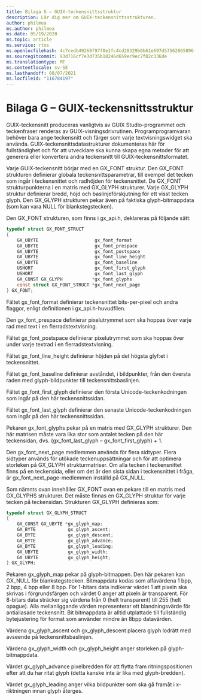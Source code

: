 ```yaml
---
title: Bilaga G – GUIX-teckensnittsstruktur
description: Lär dig mer om GUIX-teckensnittsstrukturen.
author: philmea
ms.author: philmea
ms.date: 05/19/2020
ms.topic: article
ms.service: rtos
ms.openlocfilehash: 4c7cedb49268f97f8e1fc4cd28329b0b61e697d57562865896f0502bdd1d45f1
ms.sourcegitcommit: 93d716cf7e3d735b18246d659ec9ec7f82c336de
ms.translationtype: MT
ms.contentlocale: sv-SE
ms.lasthandoff: 08/07/2021
ms.locfileid: "116784197"
---
```

# <a name="appendix-g---guix-font-structure"></a>Bilaga G – GUIX-teckensnittsstruktur

GUIX-teckensnitt produceras vanligtvis av GUIX Studio-programmet och teckenfraser renderas av GUIX-visningsdrivrutinen. Programprogramvaran behöver bara ange teckensnitt och färger som varje textvisningswidget ska använda. GUIX-teckensnittsdatastrukturer dokumenteras här för fullständighet och för att utvecklare ska kunna skapa egna metoder för att generera eller konvertera andra teckensnitt till GUIX-teckensnittsformatet.

Varje GUIX-teckensnitt börjar med en GX_FONT struktur. Den GX_FONT strukturen definierar globala teckensnittsparametrar, till exempel det tecken som ingår i teckensnittet och radhöjden för teckensnittet. De GX_FONT strukturpunkterna i en matris med GX_GLYPH strukturer. Varje GX_GLYPH struktur definierar bredd, höjd och baslinjeförskjutning för ett visst tecken glyph. Den GX_GLYPH strukturen pekar även på faktiska glyph-bitmappdata (som kan vara NULL för blankstegstecken).

Den GX_FONT strukturen, som finns i gx_api.h, deklareras på följande sätt:

```c
typedef struct GX_FONT_STRUCT
{
    GX_UBYTE                     gx_font_format
    GX_UBYTE                     gx_font_prespace
    GX_UBYTE                     gx_font_postspace
    GX_UBYTE                     gx_font_line_height 
    GX_UBYTE                     gx_font_baseline
    USHORT                       gx_font_first_glyph
    USHORT                       gx_font_last_glyph 
    GX_CONST GX_GLYPH           *gx_font_glyphs
    const struct GX_FONT_STRUCT *gx_font_next_page
} GX_FONT;
```

Fältet gx_font_format definierar teckensnittet bits-per-pixel och andra flaggor, enligt definitionen i gx_api.h-huvudfilen.

Den gx_font_prespace definierar pixelutrymmet som ska hoppas över varje rad med text i en flerradstextvisning.

Fältet gx_font_postspace definierar pixelutrymmet som ska hoppas över under varje textrad i en flerradstextvisning.

Fältet gx_font_line_height definierar höjden på det högsta glyf:et i teckensnittet.

Fältet gx_font_baseline definierar avståndet, i bildpunkter, från den översta raden med glyph-bildpunkter till teckensnittsbaslinjen.

Fältet gx_font_first_glyph definierar den första Unicode-teckenkodningen som ingår på den här teckensnittssidan.

Fältet gx_font_last_glyph definierar den senaste Unicode-teckenkodningen som ingår på den här teckensnittssidan.

Pekaren gx_font_glyphs pekar på en matris med GX_GLYPH strukturer. Den här matrisen måste vara lika stor som antalet tecken på den här teckensidan, dvs. (gx_font_last_glyph – gx_font_first_glyph) + 1.

Den gx_font_next_page medlemmen används för flera sidtyper. Flera sidtyper används för utökade teckenuppsättningar och för att optimera storleken på GX_GLYPH strukturmatriser. Om alla tecken i teckensnittet finns på en teckensida, eller om det är den sista sidan i teckensnittet i fråga, är gx_font_next_page-medlemmen inställd på GX_NULL.

Som nämnts ovan innehåller GX_FONT ovan en pekare till en matris med GX_GLYPHS strukturer. Det måste finnas en GX_GLYPH struktur för varje tecken på teckensidan. Strukturen GX_GLYPH definieras som:

```c
typedef struct GX_GLYPH_STRUCT
{
    GX_CONST GX_UBYTE *gx_glyph_map;
    GX_BYTE            gx_glyph_ascent;
    GX_BYTE            gx_glyph_descent;
    GX_BYTE            gx_glyph_advance;
    GX_BYTE            gx_glyph_leading;
    GX_UBYTE           gx_glyph_width;
    GX_UBYTE           gx_glyph_height;
} GX_GLYPH;
```

Pekaren gx_glyph_map pekar på glyph-bitmappen. Den här pekaren kan GX_NULL för blankstegstecken. Bitmappdata kodas som alfavärdena 1 bpp, 2 bpp, 4 bpp eller 8 bpp. För 1-bitars data indikerar värdet 1 att pixeln ska skrivas i förgrundsfärgen och värdet 0 anger att pixeln är transparent. För 8-bitars data sträcker sig värdena från 0 (helt transparent) till 255 (helt opague). Alla mellanliggande värden representerar ett blandningsvärde för antialiasade teckensnitt. Bit bitmappdata är alltid utplattade till fullständig bytejustering för format som använder mindre än 8bpp datavärden.

Värdena gx_glyph_ascent och gx_glyph_descent placera glyph lodrätt med avseende på teckensnittsbaslinjen.

Värdena gx_glyph_width och gx_glyph_height anger storleken på glyph-bitmappdata.

Värdet gx_glyph_advance pixelbredden för att flytta fram ritningspositionen efter att du har ritat glyph (detta kanske inte är lika med glyph-bredden).

Värdet gx_glyph_leading anger vilka bildpunkter som ska gå framåt i x-riktningen innan glyph återges.